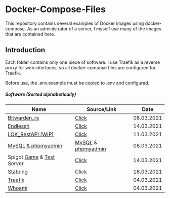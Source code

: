 # Docker-Compose-Files
This repository contains several examples of Docker images using docker-compose.
As an administrator of a server, I myself use many of the images that are contained here.

## Introduction
Each folder contains only one piece of software.
I use Traefik as a reverse proxy for web interfaces, so all docker-compose files are configured for Traefik.

Before use, the .env.example must be copied to .env and configured.


##### Software (Sorted alphabetically)

Name | Source/Link | Date
------------ | ------------- | -------------
[Bitwarden_rs](https://github.com/deanomus/docker-compose-files/tree/main/bitwarden) | [Click](https://github.com/dani-garcia/bitwarden_rs) | 08.03.2021
[Endlessh](https://github.com/deanomus/docker-compose-files/tree/main/endlessh) | [Click](https://hub.docker.com/r/harshavardhanj/endlessh) | 14.03.2021
[LOK_RestAPI (WIP)](https://github.com/deanomus/docker-compose-files/tree/main/LOK_RestAPI) | [Click](https://github.com/Laufen-oder-Kaufen/LOK_RestAPI) | 11.03.2021
[MySQL & phpmyadmin](https://github.com/deanomus/docker-compose-files/tree/main/mysql_phpmyadmin) | [MySQL](https://hub.docker.com/_/mysql) & [phpmyadmin](https://hub.docker.com/r/phpmyadmin/phpmyadmin/) | 08.03.2021
Spigot [Game](https://github.com/deanomus/docker-compose-files/tree/main/spigotserver/gameserver) & [Test](https://github.com/deanomus/docker-compose-files/tree/main/spigotserver/testserver) Server| [Click](https://hub.docker.com/r/itzg/minecraft-server) | 14.03.2021
[Statping](https://github.com/deanomus/docker-compose-files/tree/main/statping) | [Click](https://hub.docker.com/r/hunterlong/statping) | 18.03.2021
[Traefik](https://github.com/deanomus/docker-compose-files/tree/main/traefik) | [Click](https://doc.traefik.io/traefik/) | 04.03.2021
[Whoami](https://github.com/deanomus/docker-compose-files/tree/main/whoami) | [Click](https://hub.docker.com/r/containous/whoami) | 04.03.2021

